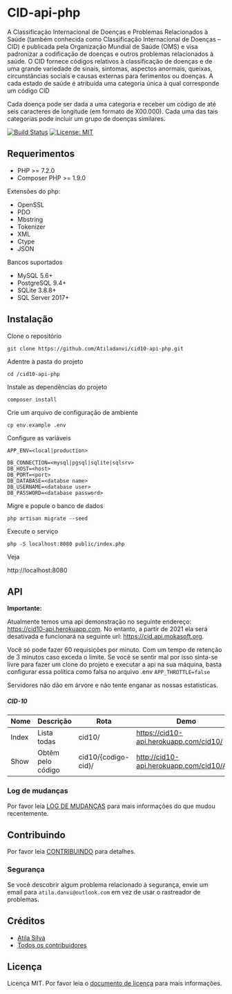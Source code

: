 # CID-api-php
A Classificação Internacional de Doenças e Problemas Relacionados à Saúde (também conhecida como Classificação Internacional de Doenças – CID) é publicada pela Organização Mundial de Saúde (OMS) e visa padronizar a codificação de doenças e outros problemas relacionados à saúde. 
O CID fornece códigos relativos à classificação de doenças e de uma grande variedade de sinais, sintomas, aspectos anormais, queixas, circunstâncias sociais e causas externas para ferimentos ou doenças. 
A cada estado de saúde é atribuída uma categoria única à qual corresponde um código CID

Cada doença pode ser dada a uma categoria e receber um código de até seis caracteres de longitude (em formato de X00.000). 
Cada uma das tais categorias pode incluir um grupo de doenças similares.

[![Build Status](https://img.shields.io/travis/atiladanvi/cid10-api-php/master.svg?style=flat-square)](https://travis-ci.org/atiladanvi/cid10-api-php)
[![License: MIT](https://img.shields.io/badge/License-MIT-green.svg)](https://opensource.org/licenses/MIT)

## Requerimentos 

* PHP >= 7.2.0
* Composer PHP >= 1.9.0

Extensões do php:

* OpenSSL
* PDO
* Mbstring
* Tokenizer
* XML
* Ctype
* JSON

Bancos suportados

 * MySQL 5.6+
 * PostgreSQL 9.4+
 * SQLite 3.8.8+
 * SQL Server 2017+

## Instalação

Clone o repositório
  
    git clone https://github.com/Atiladanvi/cid10-api-php.git
    
Adentre à pasta do projeto

    cd /cid10-api-php

Instale as dependências do projeto

    composer install            

Crie um arquivo de configuração de ambiente

    cp env.example .env
    
Configure as variáveis

    APP_ENV=<local|production>
    
    DB_CONNECTION=<mysql|pgsql|sqlite|sqlsrv>
    DB_HOST=<host>
    DB_PORT=<port>
    DB_DATABASE=<databse name>
    DB_USERNAME=<database user>
    DB_PASSWORD=<database password>
    
Migre e popule o banco de dados

    php artisan migrate --seed    
    
Execute o serviço
    
    php -S localhost:8080 public/index.php
    
Veja    
 
http://localhost:8080   

## API

**Importante:**

Atualmente temos uma api demonstração no seguinte endereço: https://cid10-api.herokuapp.com.
No entanto, a partir de 2021 ela será desativada e funcionará na seguinte url: https://cid.api.mokasoft.org.

Você só pode fazer 60 requisições por minuto. Com um tempo de retenção de 3 minutos caso exceda o limite. 
Se você se sentir mal por isso sinta-se livre para fazer um clone do projeto e executar a api na sua máquina,
basta configurar essa política como falsa no arquivo .env `APP_THROTTLE=false`

Servidores não dão em árvore e não tente enganar as nossas estatisticas.

##### CID-10

|Nome|Descrição|Rota|Demo|
|---|---|---|---|
|Index|Lista todas|cid10/|https://cid10-api.herokuapp.com/cid10/|
|Show|Obtêm pelo código|cid10/{codigo-cid}/|http://cid10-api.herokuapp.com/cid10/A01|


### Log de mudanças

Por favor leia [LOG DE MUDANÇAS](CHANGELOG.md) para mais informações do que mudou recentemente.

## Contribuindo

Por favor leia [CONTRIBUINDO](CONTRIBUTING.md) para detalhes.

### Segurança

Se você descobrir algum problema relacionado à segurança, envie um email para `atila.danvi@outlook.com` em vez de usar o rastreador de problemas.

## Créditos

- [Atila Silva](https://github.com/atiladanvi)
- [Todos os contribuidores](../../contributors)

## Licença

Licença MIT. Por favor leia o [documento de licença](LICENSE) para mais informações.

